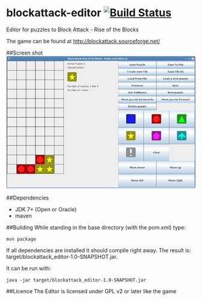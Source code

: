 # blockattack-editor [![Build Status](https://travis-ci.org/blockattack/blockattack-editor.svg)](https://travis-ci.org/blockattack/blockattack-editor)
Editor for puzzles to Block Attack - Rise of the Blocks

The game can be found at http://blockattack.sourceforge.net/

##Screen shot
![Block Attack - Rise of the Blocks puzzle level editor v2](/extra/screenshots/blockattack_editor.png?raw=true "Screen shot of a single level")

##Dependencies
  * JDK 7+ (Open or Oracle)
  * maven

##Building
While standing in the base directory (with the pom.xml) type:
```
mvn package
```
If all dependencies are installed it should compile right away.
The result is: target/blockattack_editor-1.0-SNAPSHOT.jar.

It can be run with: 
```
java -jar target/blockattack_editor-1.0-SNAPSHOT.jar
```

##Licence 
The Editor is licensed under GPL v2 or later like the game
